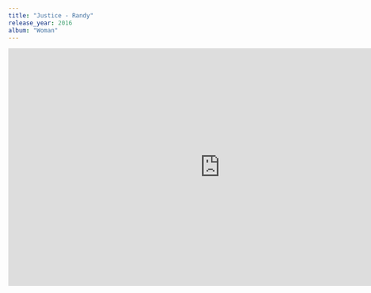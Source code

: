 ```yaml
---
title: "Justice - Randy"
release_year: 2016
album: "Woman"
---
```


<div class="video-wrapper">
  <iframe width="853" height="480" src="https://www.youtube.com/embed/hw3d9KTYHIE" frameborder="0" allowfullscreen></iframe>
</div>
